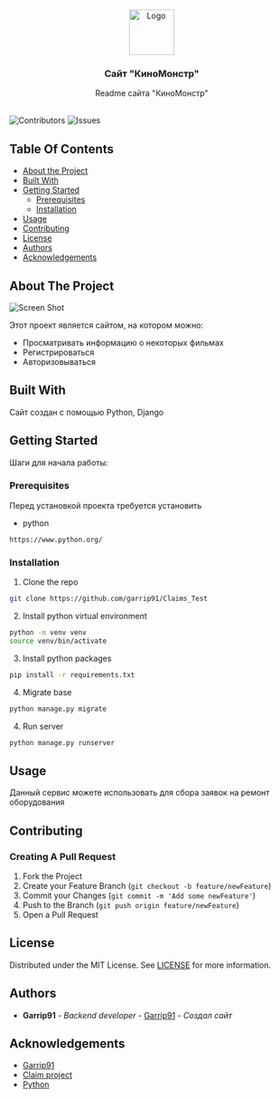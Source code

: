 <br/>
<p align="center">
  <a href="https://github.com/garrip91/KINOMONSTER">
    <img src="images/logo.png" alt="Logo" width="80" height="80">
  </a>

  <h3 align="center">Сайт "КиноМонстр"</h3>

  <p align="center">
    Readme сайта "КиноМонстр"
    <br/>
    <br/>
  </p>
</p>

![Contributors](https://img.shields.io/github/contributors/Garrip91/KINOMONSTER?color=dark-green) ![Issues](https://img.shields.io/github/issues/Garrip91/KINOMONSTER) 

## Table Of Contents

* [About the Project](#about-the-project)
* [Built With](#built-with)
* [Getting Started](#getting-started)
  * [Prerequisites](#prerequisites)
  * [Installation](#installation)
* [Usage](#usage)
* [Contributing](#contributing)
* [License](#license)
* [Authors](#authors)
* [Acknowledgements](#acknowledgements)

## About The Project

![Screen Shot](images/screenshot.png)

Этот проект является сайтом, на котором можно:


* Просматривать информацию о некоторых фильмах
* Регистрироваться
* Авторизовываться

## Built With

Сайт создан с помощью Python, Django

## Getting Started

Шаги для начала работы:

### Prerequisites

Перед установкой проекта требуется установить

* python

```
https://www.python.org/
```

### Installation

1. Clone the repo

```sh
git clone https://github.com/garrip91/Claims_Test
```


2. Install python virtual environment

```sh
python -m venv venv
source venv/bin/activate
```

3. Install python packages

```sh
pip install -r requirements.txt
```

4. Migrate base

```sh
python manage.py migrate
```

4. Run server

```sh
python manage.py runserver
```

## Usage

Данный сервис можете использовать для сбора заявок на ремонт оборудования

## Contributing



### Creating A Pull Request

1. Fork the Project
2. Create your Feature Branch (`git checkout -b feature/newFeature`)
3. Commit your Changes (`git commit -m 'Add some newFeature'`)
4. Push to the Branch (`git push origin feature/newFeature`)
5. Open a Pull Request

## License

Distributed under the MIT License. See [LICENSE](https://github.com/Garrip91/Claims_Test/blob/main/LICENSE.md) for more information.

## Authors

* **Garrip91** - *Backend developer* - [Garrip91](https://github.com/garrip91) - *Создал сайт*

## Acknowledgements

* [Garrip91](https://github.com/garrip91)
* [Claim project](https://github.com/garrip91/Claims_Test)
* [Python](https://www.python.org/)
